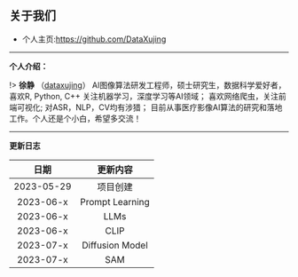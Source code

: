 
## 关于我们

+ 个人主页:https://github.com/DataXujing

------

**个人介绍：**

!> **徐静** （[dataxujing](https://github.com/DataXujing)） AI图像算法研发工程师，硕士研究生，数据科学爱好者，喜欢R, Python, C++ 关注机器学习，深度学习等AI领域； 喜欢网络爬虫，关注前端可视化; 对ASR，NLP，CV均有涉猎；
目前从事医疗影像AI算法的研究和落地工作。个人还是个小白，希望多交流！

------

**更新日志**

|    日期              |   更新内容                |
|:--------------------:|:-------------------------:|
|2023-05-29            |  项目创建                 |
|2023-06-x           |  Prompt Learning                |
|2023-06-x           |  LLMs               |
|2023-06-x           |  CLIP             |
|2023-07-x           |  Diffusion Model             |
|2023-07-x           |  SAM             |














































